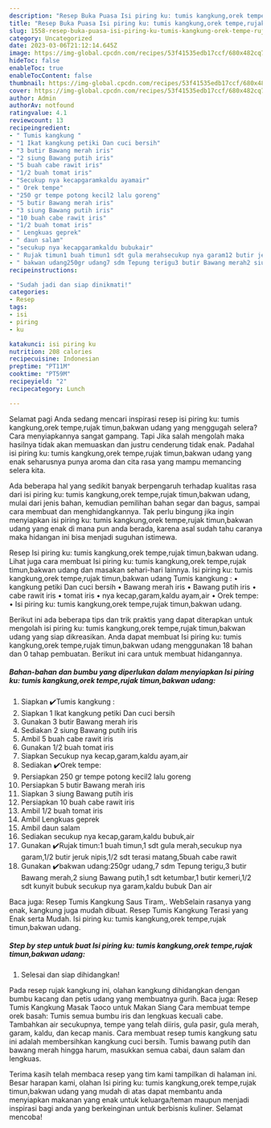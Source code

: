 ```yaml
---
description: "Resep Buka Puasa Isi piring ku: tumis kangkung,orek tempe,rujak timun,bakwan udang Anti Gagal"
title: "Resep Buka Puasa Isi piring ku: tumis kangkung,orek tempe,rujak timun,bakwan udang Anti Gagal"
slug: 1558-resep-buka-puasa-isi-piring-ku-tumis-kangkung-orek-tempe-rujak-timun-bakwan-udang-anti-gagal
category: Uncategorized
date: 2023-03-06T21:12:14.645Z
image: https://img-global.cpcdn.com/recipes/53f41535edb17ccf/680x482cq70/isi-piring-ku-tumis-kangkungorek-temperujak-timunbakwan-udang-foto-resep-utama.jpg
hideToc: false
enableToc: true
enableTocContent: false
thumbnail: https://img-global.cpcdn.com/recipes/53f41535edb17ccf/680x482cq70/isi-piring-ku-tumis-kangkungorek-temperujak-timunbakwan-udang-foto-resep-utama.jpg
cover: https://img-global.cpcdn.com/recipes/53f41535edb17ccf/680x482cq70/isi-piring-ku-tumis-kangkungorek-temperujak-timunbakwan-udang-foto-resep-utama.jpg
author: Admin
authorAv: notfound
ratingvalue: 4.1
reviewcount: 13
recipeingredient:
- " Tumis kangkung "
- "1 Ikat kangkung petiki Dan cuci bersih"
- "3 butir Bawang merah iris"
- "2 siung Bawang putih iris"
- "5 buah cabe rawit iris"
- "1/2 buah tomat iris"
- "Secukup nya kecapgaramkaldu ayamair"
- " Orek tempe"
- "250 gr tempe potong kecil2 lalu goreng"
- "5 butir Bawang merah iris"
- "3 siung Bawang putih iris"
- "10 buah cabe rawit iris"
- "1/2 buah tomat iris"
- " Lengkuas geprek"
- " daun salam"
- "secukup nya kecapgaramkaldu bubukair"
- " Rujak timun1 buah timun1 sdt gula merahsecukup nya garam12 butir jeruk nipis12 sdt terasi matang5buah cabe rawit"
- " bakwan udang250gr udang7 sdm Tepung terigu3 butir Bawang merah2 siung Bawang putih1 sdt ketumbar1 butir kemeri12 sdt kunyit bubuk secukup nya garamkaldu bubuk Dan air"
recipeinstructions:

- "Sudah jadi dan siap dinikmati!"
categories:
- Resep
tags:
- isi
- piring
- ku

katakunci: isi piring ku 
nutrition: 208 calories
recipecuisine: Indonesian
preptime: "PT11M"
cooktime: "PT59M"
recipeyield: "2"
recipecategory: Lunch

---
```



Selamat pagi Anda sedang mencari inspirasi resep isi piring ku: tumis kangkung,orek tempe,rujak timun,bakwan udang yang menggugah selera? Cara menyiapkannya sangat gampang. Tapi Jika salah mengolah maka hasilnya tidak akan memuaskan dan justru cenderung tidak enak. Padahal isi piring ku: tumis kangkung,orek tempe,rujak timun,bakwan udang yang enak seharusnya punya aroma dan cita rasa yang mampu memancing selera kita.


Ada beberapa hal yang sedikit banyak berpengaruh terhadap kualitas rasa dari isi piring ku: tumis kangkung,orek tempe,rujak timun,bakwan udang, mulai dari jenis bahan, kemudian pemilihan bahan segar dan bagus, sampai cara membuat dan menghidangkannya. Tak perlu bingung jika ingin menyiapkan isi piring ku: tumis kangkung,orek tempe,rujak timun,bakwan udang yang enak di mana pun anda berada, karena asal sudah tahu caranya maka hidangan ini bisa menjadi suguhan istimewa.

Resep Isi piring ku: tumis kangkung,orek tempe,rujak timun,bakwan udang. Lihat juga cara membuat Isi piring ku: tumis kangkung,orek tempe,rujak timun,bakwan udang dan masakan sehari-hari lainnya. Isi piring ku: tumis kangkung,orek tempe,rujak timun,bakwan udang ️Tumis kangkung : • kangkung petiki Dan cuci bersih • Bawang merah iris • Bawang putih iris • cabe rawit iris • tomat iris • nya kecap,garam,kaldu ayam,air • ️Orek tempe: • Isi piring ku: tumis kangkung,orek tempe,rujak timun,bakwan udang.


Berikut ini ada beberapa tips dan trik praktis yang dapat diterapkan untuk mengolah isi piring ku: tumis kangkung,orek tempe,rujak timun,bakwan udang yang siap dikreasikan. Anda dapat membuat Isi piring ku: tumis kangkung,orek tempe,rujak timun,bakwan udang menggunakan 18 bahan dan 0 tahap pembuatan. Berikut ini cara untuk membuat hidangannya.

<!--inarticleads1-->

##### Bahan-bahan dan bumbu yang diperlukan dalam menyiapkan Isi piring ku: tumis kangkung,orek tempe,rujak timun,bakwan udang:

1. Siapkan  ✔️Tumis kangkung :
1. Siapkan 1 Ikat kangkung petiki Dan cuci bersih
1. Gunakan 3 butir Bawang merah iris
1. Sediakan 2 siung Bawang putih iris
1. Ambil 5 buah cabe rawit iris
1. Gunakan 1/2 buah tomat iris
1. Siapkan Secukup nya kecap,garam,kaldu ayam,air
1. Sediakan  ✔️Orek tempe:
1. Persiapkan 250 gr tempe potong kecil2 lalu goreng
1. Persiapkan 5 butir Bawang merah iris
1. Siapkan 3 siung Bawang putih iris
1. Persiapkan 10 buah cabe rawit iris
1. Ambil 1/2 buah tomat iris
1. Ambil  Lengkuas geprek
1. Ambil  daun salam
1. Sediakan secukup nya kecap,garam,kaldu bubuk,air
1. Gunakan  ✔️Rujak timun:1 buah timun,1 sdt gula merah,secukup nya garam,1/2 butir jeruk nipis,1/2 sdt terasi matang,5buah cabe rawit
1. Gunakan  ✔️bakwan udang:250gr udang,7 sdm Tepung terigu,3 butir Bawang merah,2 siung Bawang putih,1 sdt ketumbar,1 butir kemeri,1/2 sdt kunyit bubuk secukup nya garam,kaldu bubuk Dan air


Baca juga: Resep Tumis Kangkung Saus Tiram,. WebSelain rasanya yang enak, kangkung juga mudah dibuat. Resep Tumis Kangkung Terasi yang Enak serta Mudah. Isi piring ku: tumis kangkung,orek tempe,rujak timun,bakwan udang. 

<!--inarticleads2-->

##### Step by step untuk buat Isi piring ku: tumis kangkung,orek tempe,rujak timun,bakwan udang:


1. Selesai dan siap dihidangkan!

Pada resep rujak kangkung ini, olahan kangkung dihidangkan dengan bumbu kacang dan petis udang yang membuatnya gurih. Baca juga: Resep Tumis Kangkung Masak Taoco untuk Makan Siang Cara membuat tempe orek basah: Tumis semua bumbu iris dan lengkuas kecuali cabe. Tambahkan air secukupnya, tempe yang telah diiris, gula pasir, gula merah, garam, kaldu, dan kecap manis. Cara membuat resep tumis kangkung satu ini adalah membersihkan kangkung cuci bersih. Tumis bawang putih dan bawang merah hingga harum, masukkan semua cabai, daun salam dan lengkuas. 

Terima kasih telah membaca resep yang tim kami tampilkan di halaman ini. Besar harapan kami, olahan Isi piring ku: tumis kangkung,orek tempe,rujak timun,bakwan udang yang mudah di atas dapat membantu anda menyiapkan makanan yang enak untuk keluarga/teman maupun menjadi inspirasi bagi anda yang berkeinginan untuk berbisnis kuliner. Selamat mencoba!
